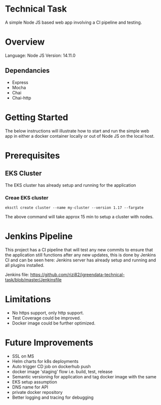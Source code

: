 # Technical Task
A simple Node JS based web app involving a CI pipeline and testing.

# Overview

Language: Node JS
Version: 14.11.0

## Dependancies

- Express
- Mocha
- Chai
- Chai-http

# Getting Started
The below instructions will illustrate how to start and run the simple web app in either a docker container locally or out of Node JS on the local host.
# Prerequisites
## EKS Cluster
The EKS cluster has already setup and running for the application
### Creae EKS cluster 
```
eksctl create cluster --name my-cluster --version 1.17 --fargate
```
The above command will take approx 15 min to setup a cluster with nodes.
# Jenkins Pipeline
This project has a CI pipeline that will test any new commits to ensure that the application still functions after any new updates,
 this is done by Jenkins CI and can be seen here:
 Jenkins server has already setup and running and all plugins installed.
   
 Jenkins file: https://github.com/rizi82/igreendata-technical-task/blob/master/Jenkinsfile
 
# Limitations

* No https support, only http support.
* Test Coverage could be improved.
* Docker image could be further optimized.

# Future Improvements

 - SSL on MS
 - Helm charts for k8s deployments
 - Auto trigger CD job on dockerhub push
 - docker image 'staging' flow i.e. build, test, release
 - Semantic versioning for application and tag docker image with the same
 - EKS setup assumption
 - DNS name for API
 - private docker repository
 - Better logging and tracing for debugging
